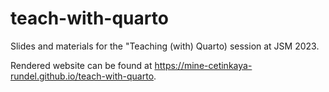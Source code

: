 # teach-with-quarto

Slides and materials for the "Teaching (with) Quarto) session at JSM 2023.

Rendered website can be found at https://mine-cetinkaya-rundel.github.io/teach-with-quarto.
